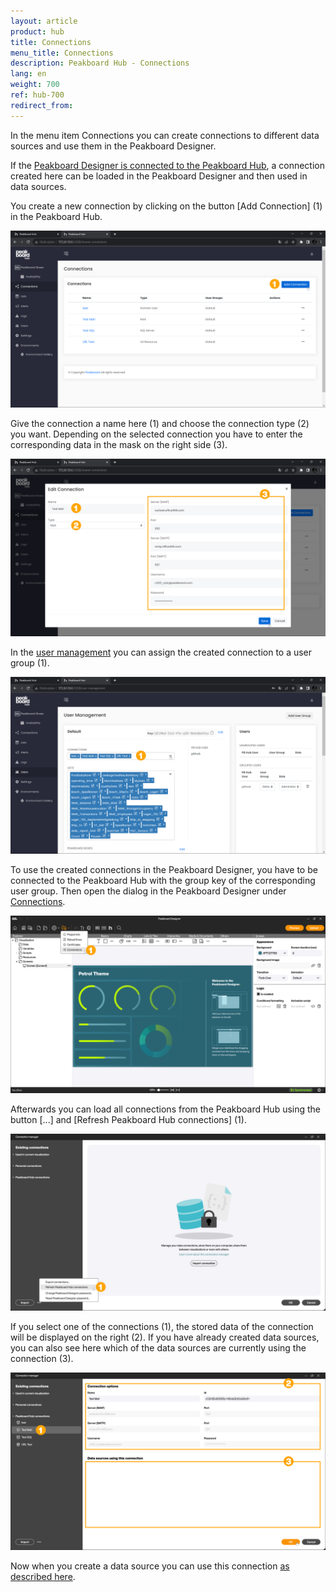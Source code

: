 ```yaml
---
layout: article
product: hub
title: Connections
menu_title: Connections
description: Peakboard Hub - Connections
lang: en
weight: 700
ref: hub-700
redirect_from:
---
```


In the menu item Connections you can create connections to different data sources and use them in the Peakboard Designer.

If the [Peakboard Designer is connected to the Peakboard Hub](/hub/de-hub_connectpbdesigner.html), a connection created here can be loaded in the Peakboard Designer and then used in data sources.

You create a new connection by clicking on the button [Add Connection] (1) in the Peakboard Hub.

![Add Connection](/assets/images/hub/en_hub_connections-01.png)

Give the connection a name here (1) and choose the connection type (2) you want.
Depending on the selected connection you have to enter the corresponding data in the mask on the right side (3).

![Add connection](/assets/images/hub/en_hub_connections-02.png)

In the [user management](/hub/en-hub_usermanagement.html) you can assign the created connection to a user group (1).

![User groups](/assets/images/hub/en_hub_connections-03.png)

To use the created connections in the Peakboard Designer, you have to be connected to the Peakboard Hub with the group key of the corresponding user group.
Then open the dialog in the Peakboard Designer under [Connections](1).

![Connections](/assets/images/hub/en_hub_connections-04.png)

Afterwards you can load all connections from the Peakboard Hub using the button [...] and [Refresh Peakboard Hub connections] (1).

![Update Connections](/assets/images/hub/en_hub_connections-05.png)

If you select one of the connections (1), the stored data of the connection will be displayed on the right (2).
If you have already created data sources, you can also see here which of the data sources are currently using the connection (3).

![Show connections](/assets/images/hub/en_hub_connections-06.png)

Now when you create a data source you can use this connection [as described here](/misc/en-shared-connection.html).
